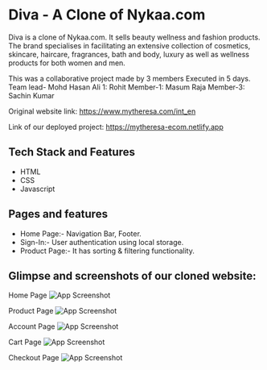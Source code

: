 
# Diva - A Clone of Nykaa.com

Diva is a clone of Nykaa.com. It sells beauty wellness and fashion products. The brand specialises in facilitating an extensive collection of cosmetics, skincare, haircare, fragrances, bath and body, luxury as well as wellness products for both women and men.

This was a collaborative project made by 3 members Executed in 5 days. Team lead- Mohd Hasan Ali 1: Rohit Member-1: Masum Raja Member-3: Sachin Kumar

Original website link: https://www.mytheresa.com/int_en

Link of our deployed project: https://mytheresa-ecom.netlify.app
## Tech Stack and Features

- HTML
- CSS
- Javascript

## Pages and features
- Home Page:- Navigation Bar, Footer.
- Sign-In:- User authentication using local storage.
- Product Page:- It has sorting & filtering functionality.

## Glimpse and screenshots of our cloned website:

Home Page
![App Screenshot](https://i.ibb.co/nCGgKcx/home.png)

Product Page
![App Screenshot](https://i.ibb.co/p1dRn7d/product.png)

Account Page
![App Screenshot](https://i.ibb.co/vqDXyZb/acc.png)

Cart Page
![App Screenshot](https://i.ibb.co/jMbsKTc/cart.png)

Checkout Page
![App Screenshot](https://i.ibb.co/qpvz2TF/check.png)
